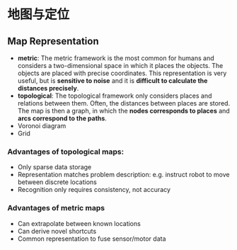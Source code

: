 # 地图与定位

## Map Representation
- **metric**: The metric framework is the most common for humans and considers a two-dimensional space in which it places the objects. The objects are placed with precise coordinates. This representation is very useful, but is **sensitive to noise** and it is **difficult to calculate the distances precisely**.
- **topological**: The topological framework only considers places and relations between them. Often, the distances between places are stored. The map is then a graph, in which the **nodes corresponds to places** and **arcs correspond to the paths**.
- Voronoi diagram
- Grid

### Advantages of topological maps:
- Only sparse data storage
- Representation matches problem description: e.g.
instruct robot to move between discrete locations
- Recognition only requires consistency, not accuracy

### Advantages of metric maps
- Can extrapolate between known locations
- Can derive novel shortcuts
- Common representation to fuse sensor/motor data
